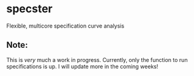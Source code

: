 # specster
Flexible, multicore specification curve analysis

## Note:
This is *very* much a work in progress. Currently, only the function to run specifications is up. I will update more in the coming weeks!
